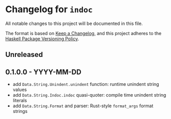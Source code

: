 # Changelog for `indoc`

All notable changes to this project will be documented in this file.

The format is based on [Keep a Changelog](https://keepachangelog.com/en/1.0.0/),
and this project adheres to the
[Haskell Package Versioning Policy](https://pvp.haskell.org/).

## Unreleased

## 0.1.0.0 - YYYY-MM-DD

- add `Data.String.Unindent.unindent` function: runtime unindent string values
- add `Data.String.Indoc.indoc` quasi-quoter: compile time unindent string literals
- add `Data.String.Format` and parser: Rust-style `format_args` format strings
